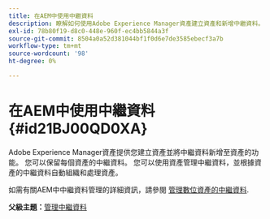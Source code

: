 ```yaml
---
title: 在AEM中使用中繼資料
description: 瞭解如何使用Adobe Experience Manager資產建立資產和新增中繼資料。 從AEM Guides管理中繼資料。
exl-id: 78b80f19-d8c0-448e-960f-ec4bb5844a3f
source-git-commit: 8504a0a52d381044bf1f0d6e7de3585ebecf3a7b
workflow-type: tm+mt
source-wordcount: '98'
ht-degree: 0%

---
```


# 在AEM中使用中繼資料 {#id21BJ00QD0XA}

Adobe Experience Manager資產提供您建立資產並將中繼資料新增至資產的功能。 您可以保留每個資產的中繼資料。 您可以使用資產管理中繼資料，並根據資產的中繼資料自動組織和處理資產。

如需有關AEM中中繼資料管理的詳細資訊，請參閱 [管理數位資產的中繼資料](https://experienceleague.adobe.com/docs/experience-manager-65/assets/using/metadata.html?lang=en).

**父級主題：**[&#x200B;管理中繼資料](manage-metadata.md)
